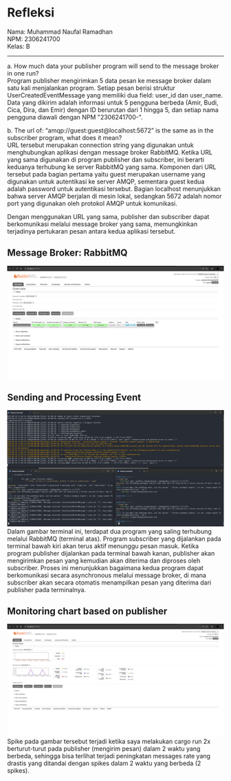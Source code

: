 # Refleksi

Nama: Muhammad Naufal Ramadhan <br>
NPM: 2306241700 <br>
Kelas: B
<hr>

a. How much data your publisher program will send to the message broker in one run? <br>
Program publisher mengirimkan 5 data pesan ke message broker dalam satu kali menjalankan program. Setiap pesan berisi struktur UserCreatedEventMessage yang memiliki dua field: user_id dan user_name. Data yang dikirim adalah informasi untuk 5 pengguna berbeda (Amir, Budi, Cica, Dira, dan Emir) dengan ID berurutan dari 1 hingga 5, dan setiap nama pengguna diawali dengan NPM "2306241700-".

b. The url of: “amqp://guest:guest@localhost:5672” is the same as in the subscriber program, what does it mean? <br>
URL tersebut merupakan connection string yang digunakan untuk menghubungkan aplikasi dengan message broker RabbitMQ. Ketika URL yang sama digunakan di program publisher dan subscriber, ini berarti keduanya terhubung ke server RabbitMQ yang sama. Komponen dari URL tersebut pada bagian pertama yaitu guest merupakan username yang digunakan untuk autentikasi ke server AMQP, sementara guest kedua adalah password untuk autentikasi tersebut. Bagian localhost menunjukkan bahwa server AMQP berjalan di mesin lokal, sedangkan 5672 adalah nomor port yang digunakan oleh protokol AMQP untuk komunikasi.

Dengan menggunakan URL yang sama, publisher dan subscriber dapat berkomunikasi melalui message broker yang sama, memungkinkan terjadinya pertukaran pesan antara kedua aplikasi tersebut.

## Message Broker: RabbitMQ
![rabbitmq publisher](/assets/images/Running_RabbitMQ.png)  

## Sending and Processing Event
![sending event](/assets/images/Terminals.png)
Dalam gambar terminal ini, terdapat dua program yang saling terhubung melalui RabbitMQ (terminal atas). Program subscriber yang dijalankan pada terminal bawah kiri akan terus aktif menunggu pesan masuk. Ketika program publisher dijalankan pada terminal bawah kanan, publisher akan mengirimkan pesan yang kemudian akan diterima dan diproses oleh subscriber. Proses ini menunjukkan bagaimana kedua program dapat berkomunikasi secara asynchronous melalui message broker, di mana subscriber akan secara otomatis menampilkan pesan yang diterima dari publisher pada terminalnya.

## Monitoring chart based on publisher
![spike](/assets/images/spikes.png)
Spike pada gambar tersebut terjadi ketika saya melakukan cargo run 2x berturut-turut pada publisher (mengirim pesan) dalam 2 waktu yang berbeda, sehingga bisa terlihat terjadi peningkatan messages rate yang drastis yang ditandai dengan spikes dalam 2 waktu yang berbeda (2 spikes).
